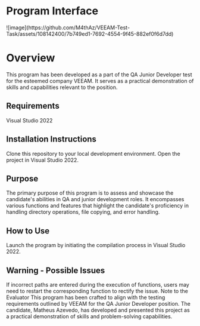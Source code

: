 <h1>Program Interface</h1>
![image](https://github.com/M4thAz/VEEAM-Test-Task/assets/108142400/7b749ed1-7692-4554-9f45-882ef0f6d7dd)

<h1>Overview</h1>
This program has been developed as a part of the QA Junior Developer test for the esteemed company VEEAM. It serves as a practical demonstration of skills and capabilities relevant to the position.

<h2>Requirements</h2>
Visual Studio 2022

<h2>Installation Instructions</h2>
Clone this repository to your local development environment.
Open the project in Visual Studio 2022.

<h2>Purpose</h2>
The primary purpose of this program is to assess and showcase the candidate's abilities in QA and junior development roles. It encompasses various functions and features that highlight the candidate's proficiency in handling directory operations, file copying, and error handling.

<h2>How to Use</h2>
Launch the program by initiating the compilation process in Visual Studio 2022.

<h2>Warning - Possible Issues</h2>
If incorrect paths are entered during the execution of functions, users may need to restart the corresponding function to rectify the issue.
Note to the Evaluator
This program has been crafted to align with the testing requirements outlined by VEEAM for the QA Junior Developer position. The candidate, Matheus Azevedo, has developed and presented this project as a practical demonstration of skills and problem-solving capabilities.
